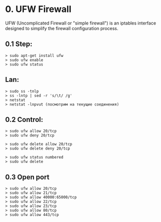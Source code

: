 ## ################################################################
# 0. UFW Firewall
UFW (Uncomplicated Firewall or "simple firewall") is an iptables interface 
designed to simplify the firewall configuration process.

 ## 0.1 Step:
    > sudo apt-get install ufw
    > sudo ufw enable
    > sudo ufw status
    
 ## Lan:
    > sudo ss -tnlp
    > ss -lntp | sed -r 's/\t/ /g'
    > netstat
    > netstat -lnpvut (посмотрим на текущие соединения)
    
 ## 0.2 Control:
    > sudo ufw allow 20/tcp
    > sudo ufw deny 20/tcp
   
    > sudo ufw delete allow 20/tcp
    > sudo ufw delete deny 20/tcp
    
    > sudo ufw status numbered
    > sudo ufw delete

  ## 0.3 Open port  
    > sudo ufw allow 20/tcp
    > sudo ufw allow 21/tcp
    > sudo ufw allow 40000:65000/tcp
    > sudo ufw allow 22/tcp
    > sudo ufw allow 23/tcp 
    > sudo ufw allow 80/tcp 
    > sudo ufw allow 443/tcp
